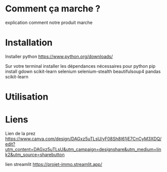 # Comment ça marche ?
explication comment notre produit marche

# Installation
Installer python
https://www.python.org/downloads/

Sur votre terminal installer les dépendances nécessaires pour python
pip install gdown scikit-learn selenium selenium-stealth beautifulsoup4 pandas scikit-learn

# Utilisation


# Liens

Lien de la prez
https://www.canva.com/design/DAGxz5uTLsU/yF08Sh8I61jE7CnCyM3XDQ/edit?utm_content=DAGxz5uTLsU&utm_campaign=designshare&utm_medium=link2&utm_source=sharebutton

lien streamlit
https://projet-immo.streamlit.app/
